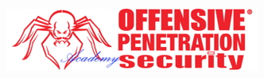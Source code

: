 ![](https://github.com/Offensive-Penetration-Security/OPSEC-Academy/blob/main/Docs/logo300-Academy.png)
